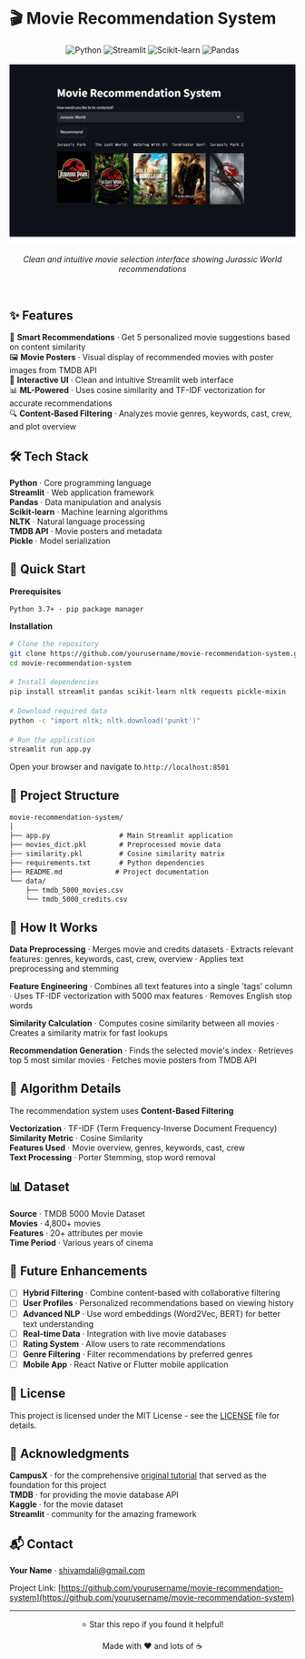 # 🎬 Movie Recommendation System

<div align="center">
  <img src="https://img.shields.io/badge/Python-3776AB?style=flat-square&logo=python&logoColor=white" alt="Python"/>
  <img src="https://img.shields.io/badge/Streamlit-FF4B4B?style=flat-square&logo=streamlit&logoColor=white" alt="Streamlit"/>
  <img src="https://img.shields.io/badge/scikit--learn-F7931E?style=flat-square&logo=scikit-learn&logoColor=white" alt="Scikit-learn"/>
  <img src="https://img.shields.io/badge/Pandas-150458?style=flat-square&logo=pandas&logoColor=white" alt="Pandas"/>
</div>

<br>

<div align="center">
  <img src="https://github.com/svdexe/Movie_recommendation_system/blob/main/website_output.png" alt="Movie Recommendation Interface" width="700"/>
  <p><em>Clean and intuitive movie selection interface showing Jurassic World recommendations</em></p>
</div>

<br>

## ✨ Features

🎯 **Smart Recommendations** · Get 5 personalized movie suggestions based on content similarity  
🖼️ **Movie Posters** · Visual display of recommended movies with poster images from TMDB API  
🎨 **Interactive UI** · Clean and intuitive Streamlit web interface  
📊 **ML-Powered** · Uses cosine similarity and TF-IDF vectorization for accurate recommendations  
🔍 **Content-Based Filtering** · Analyzes movie genres, keywords, cast, crew, and plot overview

## 🛠️ Tech Stack

**Python** · Core programming language  
**Streamlit** · Web application framework  
**Pandas** · Data manipulation and analysis  
**Scikit-learn** · Machine learning algorithms  
**NLTK** · Natural language processing  
**TMDB API** · Movie posters and metadata  
**Pickle** · Model serialization  

## 🚀 Quick Start

**Prerequisites**
```
Python 3.7+ · pip package manager
```

**Installation**
```bash
# Clone the repository
git clone https://github.com/yourusername/movie-recommendation-system.git
cd movie-recommendation-system

# Install dependencies
pip install streamlit pandas scikit-learn nltk requests pickle-mixin

# Download required data
python -c "import nltk; nltk.download('punkt')"

# Run the application
streamlit run app.py
```

Open your browser and navigate to `http://localhost:8501`

## 📁 Project Structure

```
movie-recommendation-system/
│
├── app.py                 # Main Streamlit application
├── movies_dict.pkl        # Preprocessed movie data
├── similarity.pkl         # Cosine similarity matrix
├── requirements.txt       # Python dependencies
├── README.md             # Project documentation
└── data/
    ├── tmdb_5000_movies.csv
    └── tmdb_5000_credits.csv
```

## 🔧 How It Works

**Data Preprocessing** · Merges movie and credits datasets · Extracts relevant features: genres, keywords, cast, crew, overview · Applies text preprocessing and stemming

**Feature Engineering** · Combines all text features into a single 'tags' column · Uses TF-IDF vectorization with 5000 max features · Removes English stop words

**Similarity Calculation** · Computes cosine similarity between all movies · Creates a similarity matrix for fast lookups

**Recommendation Generation** · Finds the selected movie's index · Retrieves top 5 most similar movies · Fetches movie posters from TMDB API

## 🎯 Algorithm Details

The recommendation system uses **Content-Based Filtering**

**Vectorization** · TF-IDF (Term Frequency-Inverse Document Frequency)  
**Similarity Metric** · Cosine Similarity  
**Features Used** · Movie overview, genres, keywords, cast, crew  
**Text Processing** · Porter Stemming, stop word removal  

## 📊 Dataset

**Source** · TMDB 5000 Movie Dataset  
**Movies** · 4,800+ movies  
**Features** · 20+ attributes per movie  
**Time Period** · Various years of cinema  

## 🔮 Future Enhancements

- [ ] **Hybrid Filtering** · Combine content-based with collaborative filtering
- [ ] **User Profiles** · Personalized recommendations based on viewing history
- [ ] **Advanced NLP** · Use word embeddings (Word2Vec, BERT) for better text understanding
- [ ] **Real-time Data** · Integration with live movie databases
- [ ] **Rating System** · Allow users to rate recommendations
- [ ] **Genre Filtering** · Filter recommendations by preferred genres
- [ ] **Mobile App** · React Native or Flutter mobile application

## 📝 License

This project is licensed under the MIT License - see the [LICENSE](LICENSE) file for details.

## 🙏 Acknowledgments

**CampusX** · for the comprehensive [original tutorial](https://www.youtube.com/watch?v=1YoD0fg3_EM&t=5947s) that served as the foundation for this project  
**TMDB** · for providing the movie database API  
**Kaggle** · for the movie dataset  
**Streamlit** · community for the amazing framework
 

## 📬 Contact

**Your Name** · shivamdali@gmail.com

Project Link: [https://github.com/yourusername/movie-recommendation-system](https://github.com/yourusername/movie-recommendation-system)

---

<div align="center">
  <p>⭐ Star this repo if you found it helpful!</p>
  <p>Made with ❤️ and lots of ☕</p>
</div>
